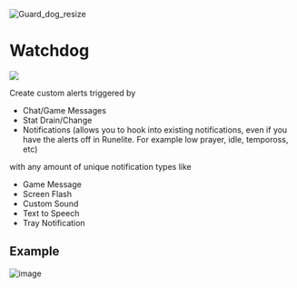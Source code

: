 ![Guard_dog_resize](https://user-images.githubusercontent.com/1350444/149637084-270521ab-2d96-4c54-a7b4-71357fb6b291.png)

# Watchdog
[![](https://img.shields.io/endpoint?url=https://i.pluginhub.info/shields/installs/plugin/watchdog)](https://runelite.net/plugin-hub/show/watchdog)

Create custom alerts triggered by
- Chat/Game Messages
- Stat Drain/Change
- Notifications (allows you to hook into existing notifications, even if you have the alerts off in Runelite. For example low prayer, idle, tempoross, etc)

with any amount of unique notification types like
- Game Message
- Screen Flash
- Custom Sound
- Text to Speech
- Tray Notification

## Example
![image](https://user-images.githubusercontent.com/1350444/149637694-ab91c77d-a5db-4cd1-a910-b3f6937d5fc2.png)
